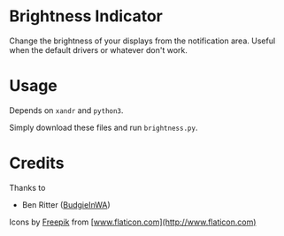 # Brightness Indicator

Change the brightness of your displays from the notification area. Useful when the default
drivers or whatever don't work.

# Usage

Depends on `xandr` and `python3`.

Simply download these files and run `brightness.py`.

# Credits

Thanks to

 - Ben Ritter ([BudgieInWA](https://github.com/BudgieInWA))

Icons by [Freepik](http://www.freepik.com/) from [www.flaticon.com](http://www.flaticon.com)
